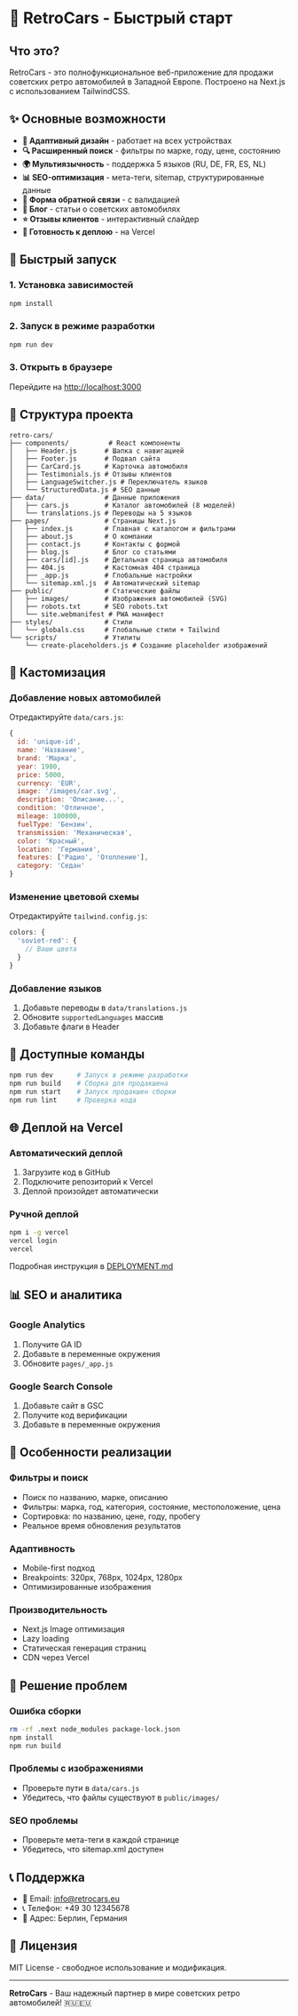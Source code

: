 # 🚗 RetroCars - Быстрый старт

## Что это?

RetroCars - это полнофункциональное веб-приложение для продажи советских ретро автомобилей в Западной Европе. Построено на Next.js с использованием TailwindCSS.

## ✨ Основные возможности

- **📱 Адаптивный дизайн** - работает на всех устройствах
- **🔍 Расширенный поиск** - фильтры по марке, году, цене, состоянию
- **🌍 Мультиязычность** - поддержка 5 языков (RU, DE, FR, ES, NL)
- **📊 SEO-оптимизация** - мета-теги, sitemap, структурированные данные
- **💬 Форма обратной связи** - с валидацией
- **📝 Блог** - статьи о советских автомобилях
- **⭐ Отзывы клиентов** - интерактивный слайдер
- **🚀 Готовность к деплою** - на Vercel

## 🚀 Быстрый запуск

### 1. Установка зависимостей
```bash
npm install
```

### 2. Запуск в режиме разработки
```bash
npm run dev
```

### 3. Открыть в браузере
Перейдите на [http://localhost:3000](http://localhost:3000)

## 📁 Структура проекта

```
retro-cars/
├── components/          # React компоненты
│   ├── Header.js       # Шапка с навигацией
│   ├── Footer.js       # Подвал сайта
│   ├── CarCard.js      # Карточка автомобиля
│   ├── Testimonials.js # Отзывы клиентов
│   ├── LanguageSwitcher.js # Переключатель языков
│   └── StructuredData.js # SEO данные
├── data/               # Данные приложения
│   ├── cars.js         # Каталог автомобилей (8 моделей)
│   └── translations.js # Переводы на 5 языков
├── pages/              # Страницы Next.js
│   ├── index.js        # Главная с каталогом и фильтрами
│   ├── about.js        # О компании
│   ├── contact.js      # Контакты с формой
│   ├── blog.js         # Блог со статьями
│   ├── cars/[id].js    # Детальная страница автомобиля
│   ├── 404.js          # Кастомная 404 страница
│   ├── _app.js         # Глобальные настройки
│   └── sitemap.xml.js  # Автоматический sitemap
├── public/             # Статические файлы
│   ├── images/         # Изображения автомобилей (SVG)
│   ├── robots.txt      # SEO robots.txt
│   └── site.webmanifest # PWA манифест
├── styles/             # Стили
│   └── globals.css     # Глобальные стили + Tailwind
└── scripts/            # Утилиты
    └── create-placeholders.js # Создание placeholder изображений
```

## 🎨 Кастомизация

### Добавление новых автомобилей
Отредактируйте `data/cars.js`:
```javascript
{
  id: 'unique-id',
  name: 'Название',
  brand: 'Марка',
  year: 1980,
  price: 5000,
  currency: 'EUR',
  image: '/images/car.svg',
  description: 'Описание...',
  condition: 'Отличное',
  mileage: 100000,
  fuelType: 'Бензин',
  transmission: 'Механическая',
  color: 'Красный',
  location: 'Германия',
  features: ['Радио', 'Отопление'],
  category: 'Седан'
}
```

### Изменение цветовой схемы
Отредактируйте `tailwind.config.js`:
```javascript
colors: {
  'soviet-red': {
    // Ваши цвета
  }
}
```

### Добавление языков
1. Добавьте переводы в `data/translations.js`
2. Обновите `supportedLanguages` массив
3. Добавьте флаги в Header

## 🔧 Доступные команды

```bash
npm run dev      # Запуск в режиме разработки
npm run build    # Сборка для продакшена
npm run start    # Запуск продакшен сборки
npm run lint     # Проверка кода
```

## 🌐 Деплой на Vercel

### Автоматический деплой
1. Загрузите код в GitHub
2. Подключите репозиторий к Vercel
3. Деплой произойдет автоматически

### Ручной деплой
```bash
npm i -g vercel
vercel login
vercel
```

Подробная инструкция в [DEPLOYMENT.md](./DEPLOYMENT.md)

## 📊 SEO и аналитика

### Google Analytics
1. Получите GA ID
2. Добавьте в переменные окружения
3. Обновите `pages/_app.js`

### Google Search Console
1. Добавьте сайт в GSC
2. Получите код верификации
3. Добавьте в переменные окружения

## 🎯 Особенности реализации

### Фильтры и поиск
- Поиск по названию, марке, описанию
- Фильтры: марка, год, категория, состояние, местоположение, цена
- Сортировка: по названию, цене, году, пробегу
- Реальное время обновления результатов

### Адаптивность
- Mobile-first подход
- Breakpoints: 320px, 768px, 1024px, 1280px
- Оптимизированные изображения

### Производительность
- Next.js Image оптимизация
- Lazy loading
- Статическая генерация страниц
- CDN через Vercel

## 🐛 Решение проблем

### Ошибка сборки
```bash
rm -rf .next node_modules package-lock.json
npm install
npm run build
```

### Проблемы с изображениями
- Проверьте пути в `data/cars.js`
- Убедитесь, что файлы существуют в `public/images/`

### SEO проблемы
- Проверьте мета-теги в каждой странице
- Убедитесь, что sitemap.xml доступен

## 📞 Поддержка

- 📧 Email: info@retrocars.eu
- 📞 Телефон: +49 30 12345678
- 📍 Адрес: Берлин, Германия

## 📄 Лицензия

MIT License - свободное использование и модификация.

---

**RetroCars** - Ваш надежный партнер в мире советских ретро автомобилей! 🇷🇺🇪🇺
